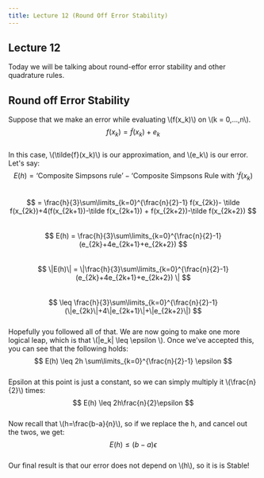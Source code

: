 ```yaml
---
title: Lecture 12 (Round Off Error Stability)
---
```

## Lecture 12
Today we will be talking about round-effor error stability and other quadrature rules.
## Round off Error Stability
Suppose that we make an error while evaluating \\(f(x_k)\\) on \\(k = 0,...,n\\).  
$$
f(x_k) = {\tilde{f}}(x_k) + e_k
$$  
In this case, \\(\tilde{f}(x_k)\\) is our approximation, and \\(e_k\\) is our error. Let's say:  
$$
E(h) = \textrm{`Composite Simpsons rule'} - \textrm{`Composite Simpsons Rule with '} \tilde f(x_k)
$$  
$$
= \frac{h}{3}\sum\limits_{k=0}^{\frac{n}{2}-1} f(x_{2k})- \tilde f(x_{2k})+4(f(x_{2k+1})-\tilde f(x_{2k+1}) + f(x_{2k+2})-\tilde f(x_{2k+2})
$$  
$$
E(h) = \frac{h}{3}\sum\limits_{k=0}^{\frac{n}{2}-1}(e_{2k}+4e_{2k+1}+e_{2k+2})
$$  
$$
\|E(h)\| = \|\frac{h}{3}\sum\limits_{k=0}^{\frac{n}{2}-1}(e_{2k}+4e_{2k+1}+e_{2k+2}) \|
$$  
$$
\leq \frac{h}{3}\sum\limits_{k=0}^{\frac{n}{2}-1}(\|e_{2k}\|+4\|e_{2k+1}\|+\|e_{2k+2}\|)
$$  
Hopefully you followed all of that. We are now going to make one more logical leap, which is that \\(\|e_k\| \leq \epsilon \\). Once we've accepted this, you can see that the following holds:  
$$
E(h) \leq 2h \sum\limits_{k=0}^{\frac{n}{2}-1} \epsilon
$$  
Epsilon at this point is just a constant, so we can simply multiply it \\(\frac{n}{2}\\) times:  
$$
E(h) \leq 2h\frac{n}{2}\epsilon
$$  
Now recall that \\(h=\frac{b-a}{n}\\), so if we replace the h, and cancel out the twos, we get:  
$$
E(h) \leq (b-a)\epsilon
$$  
Our final result is that our error does not depend on \\(h\\), so it is is Stable! 
